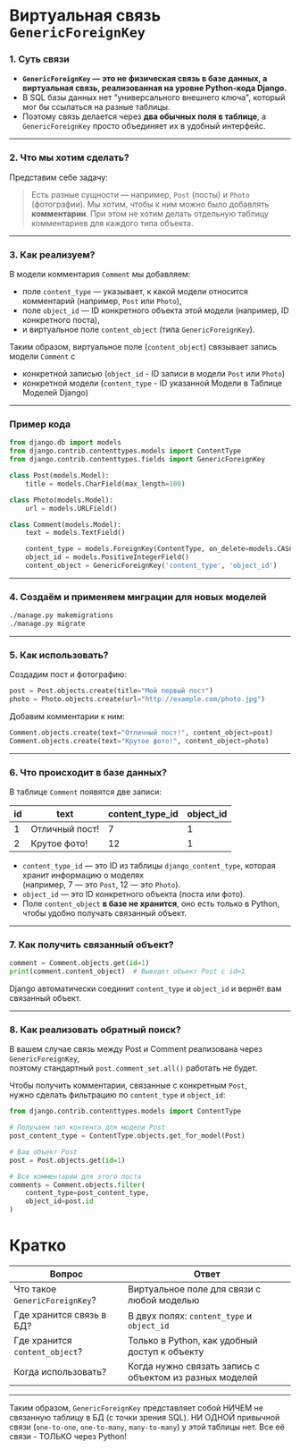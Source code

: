 
# Виртуальная связь `GenericForeignKey`

### 1. Суть связи

* **`GenericForeignKey` — это не физическая связь в базе данных, а виртуальная связь, реализованная на уровне Python-кода Django.**
* В SQL базы данных нет "универсального внешнего ключа", который мог бы ссылаться на разные таблицы.
* Поэтому связь делается через **два обычных поля в таблице**, а `GenericForeignKey` просто объединяет их в удобный интерфейс.

---

### 2. Что мы хотим сделать?

Представим себе задачу:

> Есть разные сущности — например, `Post` (посты) и `Photo` (фотографии).
> Мы хотим, чтобы к ним можно было добавлять **комментарии**.
> При этом не хотим делать отдельную таблицу комментариев для каждого типа объекта.

---

### 3. Как реализуем?

В модели комментария `Comment` мы добавляем:

* поле `content_type` — указывает, к какой модели относится комментарий (например, `Post` или `Photo`),
* поле `object_id` — ID конкретного объекта этой модели (например, ID конкретного поста),
* и виртуальное поле `content_object` (типа `GenericForeignKey`).

Таким образом, виртуальное поле (`content_object`) связывает запись модели `Comment` с
 - конкретной записью (`object_id` -  ID записи в модели `Post` или `Photo`)
 - конкретной модели (`content_type` - ID указанной Модели в Таблице Моделей Django)

---

### Пример кода

```python
from django.db import models
from django.contrib.contenttypes.models import ContentType
from django.contrib.contenttypes.fields import GenericForeignKey

class Post(models.Model):
    title = models.CharField(max_length=100)

class Photo(models.Model):
    url = models.URLField()

class Comment(models.Model):
    text = models.TextField()

    content_type = models.ForeignKey(ContentType, on_delete=models.CASCADE)
    object_id = models.PositiveIntegerField()
    content_object = GenericForeignKey('content_type', 'object_id')
```

---

### 4. Создаём и применяем миграции для новых моделей

```bash
./manage.py makemigrations
./manage.py migrate
```

---

### 5. Как использовать?

Создадим пост и фотографию:

```python
post = Post.objects.create(title="Мой первый пост")
photo = Photo.objects.create(url="http://example.com/photo.jpg")
```

Добавим комментарии к ним:

```python
Comment.objects.create(text="Отличный пост!", content_object=post)
Comment.objects.create(text="Крутое фото!", content_object=photo)
```

---

### 6. Что происходит в базе данных?

В таблице `Comment` появятся две записи:

| id | text           | content\_type\_id | object\_id |
| -- | -------------- | ----------------- | ---------- |
| 1  | Отличный пост! | 7                 | 1          |
| 2  | Крутое фото!   | 12                | 1          |

* `content_type_id` — это ID из таблицы `django_content_type`, которая хранит информацию о моделях  
   (например, 7 — это `Post`, 12 — это `Photo`).
* `object_id` — это ID конкретного объекта (поста или фото).
* Поле `content_object` **в базе не хранится**, оно есть только в Python, чтобы удобно получать связанный объект.

---

### 7. Как получить связанный объект?

```python
comment = Comment.objects.get(id=1)
print(comment.content_object)  # Выведет объект Post с id=1
```

Django автоматически соединит `content_type` и `object_id` и вернёт вам связанный объект.

---


### 8. Как реализовать обратный поиск?

В вашем случае связь между Post и Comment реализована через `GenericForeignKey`,   
поэтому стандартный `post.comment_set.all()` работать не будет.

Чтобы получить комментарии, связанные с конкретным `Post`,   
нужно сделать фильтрацию по `content_type` и `object_id`:

```python
from django.contrib.contenttypes.models import ContentType

# Получаем тип контента для модели Post
post_content_type = ContentType.objects.get_for_model(Post)

# Ваш объект Post
post = Post.objects.get(id=1)

# Все комментарии для этого поста
comments = Comment.objects.filter(
    content_type=post_content_type,
    object_id=post.id
)
```



# Кратко

| Вопрос                         | Ответ                                                   |
| ------------------------------ | ------------------------------------------------------- |
| Что такое `GenericForeignKey`? | Виртуальное поле для связи с любой моделью              |
| Где хранится связь в БД?       | В двух полях: `content_type` и `object_id`              |
| Где хранится `content_object`? | Только в Python, как удобный доступ к объекту           |
| Когда использовать?            | Когда нужно связать запись с объектом из разных моделей |

---

Таким образом, `GenericForeignKey` представляет собой НИЧЕМ не связанную таблицу в БД (с точки зрения SQL).
НИ ОДНОЙ привычной связи (`one-to-one`, `one-to-many`, `many-to-many`) у этой таблицы нет.
Все её связи - ТОЛЬКО через Python!